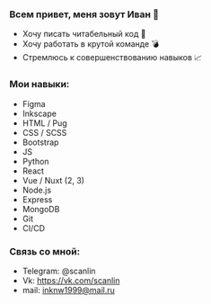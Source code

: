 ### Всем привет, меня зовут Иван 🌲

* Хочу писать читабельный код 📖
* Хочу работать в крутой команде 💣
* Стремлюсь к совершенствованию навыков 📈

### Мои навыки:
* Figma
* Inkscape
* HTML / Pug
* CSS / SCSS
* Bootstrap
* JS
* Python
* React
* Vue / Nuxt (2, 3)
* Node.js
* Express
* MongoDB
* Git
* CI/CD

### Связь со мной:
* Telegram: @scanlin
* Vk: https://vk.com/scanlin
* mail: inknw1999@mail.ru

